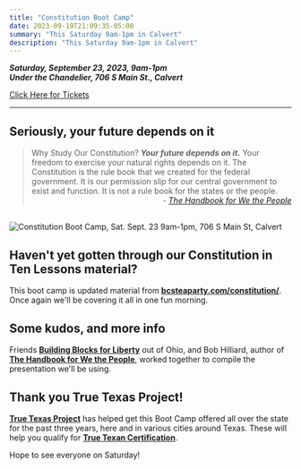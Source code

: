 ```yaml
---
title: "Constitution Boot Camp"
date: 2023-09-19T21:09:35-05:00
summary: "This Saturday 9am-1pm in Calvert"
description: "This Saturday 9am-1pm in Calvert"
---
```


**_Saturday, September 23, 2023, 9am-1pm_**  
**_<strong><span class="hilite">Under the Chandelier</span></strong>, 706 S Main St., Calvert_**  

[Click Here for Tickets](https://www.tickettailor.com/events/truetexasproject/925517)  

---

## Seriously, your future depends on it

> Why Study Our Constitution? ***Your future depends on it.*** Your freedom to exercise your natural rights depends on it. The Constitution is the rule book that we created for the federal government. It is our permission slip for our central government to exist and function. It is not a rule book for the states or the people.
> <br><em style="text-align: right;display: block;">\- [The Handbook for We the People](https://wethepeoplehandbook.com/)</em>


<div style="width:100%; margin: 30px 0;">
<img src="/img/2023-bootcamp.jpg" alt="Constitution Boot Camp, Sat. Sept. 23 9am-1pm, 706 S Main St, Calvert">  
<p></p>
</div>

## Haven't yet gotten through our Constitution in Ten Lessons material?

This boot camp is updated material from **[bcsteaparty.com/constitution/](https://www.bcsteaparty.com/constitution/)**. Once again we'll be covering it all in one fun morning.

## Some kudos, and more info

Friends **[Building Blocks for Liberty](https://buildingblocksforliberty.org/)** out of Ohio, and Bob Hilliard, author of **[The Handbook for We the People](https://wethepeoplehandbook.com/)**, worked together to compile the presentation we'll be using.  

## Thank you True Texas Project!

**[True Texas Project](https://truetexasproject.com/)** has helped get this Boot Camp offered all over the state for the past three years, here and in various cities around Texas. These will help you qualify for **[True Texan Certification](https://truetexasproject.com/certified-true-texan-program/)**.   


Hope to see everyone on Saturday!  
